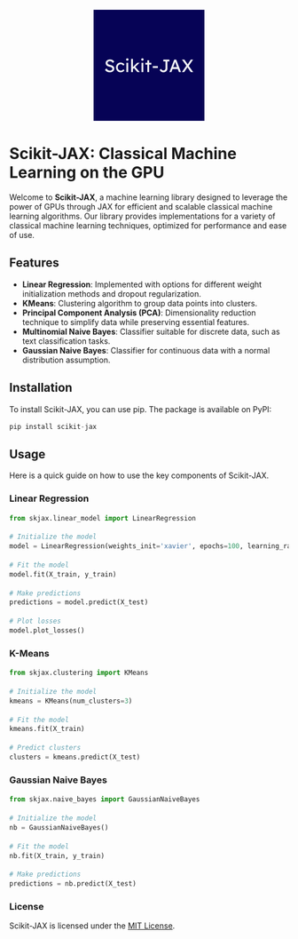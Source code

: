 <p align="center">
  <img src="assets/logo.png" alt="Alt text"/>
</p>

# Scikit-JAX: Classical Machine Learning on the GPU

Welcome to **Scikit-JAX**, a machine learning library designed to leverage the power of GPUs through JAX for efficient and scalable classical machine learning algorithms. Our library provides implementations for a variety of classical machine learning techniques, optimized for performance and ease of use.

## Features

- **Linear Regression**: Implemented with options for different weight initialization methods and dropout regularization.
- **KMeans**: Clustering algorithm to group data points into clusters.
- **Principal Component Analysis (PCA)**: Dimensionality reduction technique to simplify data while preserving essential features.
- **Multinomial Naive Bayes**: Classifier suitable for discrete data, such as text classification tasks.
- **Gaussian Naive Bayes**: Classifier for continuous data with a normal distribution assumption.

## Installation

To install Scikit-JAX, you can use pip. The package is available on PyPI:

```python
pip install scikit-jax
```

## Usage

Here is a quick guide on how to use the key components of Scikit-JAX.

### Linear Regression
```py
from skjax.linear_model import LinearRegression

# Initialize the model
model = LinearRegression(weights_init='xavier', epochs=100, learning_rate=0.01)

# Fit the model
model.fit(X_train, y_train)

# Make predictions
predictions = model.predict(X_test)

# Plot losses
model.plot_losses()
```

### K-Means
```python
from skjax.clustering import KMeans

# Initialize the model
kmeans = KMeans(num_clusters=3)

# Fit the model
kmeans.fit(X_train)

# Predict clusters
clusters = kmeans.predict(X_test)
```

### Gaussian Naive Bayes
```python
from skjax.naive_bayes import GaussianNaiveBayes

# Initialize the model
nb = GaussianNaiveBayes()

# Fit the model
nb.fit(X_train, y_train)

# Make predictions
predictions = nb.predict(X_test)
```

### License

Scikit-JAX is licensed under the [MIT License](LICENSE.txt).
